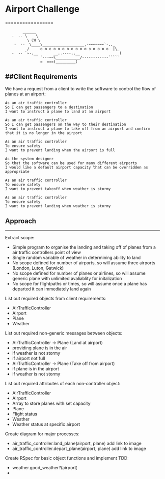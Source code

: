 # Airport Challenge
=================

```
        ______
   -  -- \    \
          \ CW \
    -  --  \____\___________________,-~~~~~~~`-.._
          /     o o o o o o o o o o o o o o o o  |\_
   -  -- `~-.__       __..----..__                  )
                `---~~\___________/------------`````
                =  ===(_________)

```

##Client Requirements
---------

We have a request from a client to write the software to control the flow of planes at an airport:

```
As an air traffic controller
So I can get passengers to a destination
I want to instruct a plane to land at an airport
```
```
As an air traffic controller
So I can get passengers on the way to their destination
I want to instruct a plane to take off from an airport and confirm that it is no longer in the airport
```
```
As an air traffic controller
To ensure safety
I want to prevent landing when the airport is full
```
```
As the system designer
So that the software can be used for many different airports
I would like a default airport capacity that can be overridden as appropriate
```
```
As an air traffic controller
To ensure safety
I want to prevent takeoff when weather is stormy
```
```
As an air traffic controller
To ensure safety
I want to prevent landing when weather is stormy
```

## Approach
---------

Extract scope:
* Simple program to organise the landing and taking off of planes from a air traffic controllers point of view
* Single random variable of weather in determining ability to land
* No scope defined for number of airports, so will assume three airports (London, Luton, Gatwick)
* No scope defined for number of planes or airlines, so will assume generic plane with unlimited avaliablity for initalization
* No scope for flightpaths or times, so will assume once a plane has departed it can immediately land again

List out required objects from client requirements:
* AirTrafficController
* Airport
* Plane
* Weather

List out required non-generic messages between objects:
* AirTrafficController -> Plane (Land at airport)
 * providing plane is in the air
 * if weather is not stormy
 * if airport not full
* AirTrafficController -> Plane (Take off from airport)
 * if plane is in the airport
 * if weather is not stormy

List out required attributes of each non-controller object:
* AirTrafficController
* Airport
 * Array to store planes with set capacity
* Plane
 * Flight status
* Weather
 * Weather status at specific airport

Create diagram for major processes:
* air_traffic_controller.land_plane(airport, plane) add link to image
* air_traffic_controller.depart_plane(airport, plane) add link to image

Create RSpec for basic object functions and implement TDD:
* weather.good_weather?(airport)
* 
